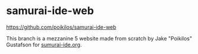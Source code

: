 # samurai-ide-web
<https://github.com/poikilos/samurai-ide-web>

This branch is a mezzanine 5 website made from scratch by Jake "Poikilos" Gustafson for [sumurai-ide.org](https://sumurai-ide.org).
